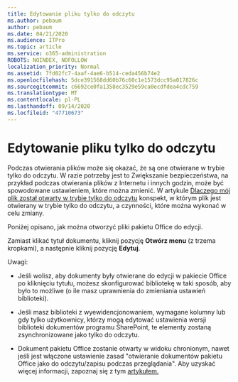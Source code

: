 ```yaml
---
title: Edytowanie pliku tylko do odczytu
ms.author: pebaum
author: pebaum
ms.date: 04/21/2020
ms.audience: ITPro
ms.topic: article
ms.service: o365-administration
ROBOTS: NOINDEX, NOFOLLOW
localization_priority: Normal
ms.assetid: 7fd02fc7-4aaf-4ae6-b514-ceda456b74e2
ms.openlocfilehash: 5dce391568dd60b76c60c1e1573dcc95a017826c
ms.sourcegitcommit: c6692ce0fa1358ec3529e59ca0ecdfdea4cdc759
ms.translationtype: MT
ms.contentlocale: pl-PL
ms.lasthandoff: 09/14/2020
ms.locfileid: "47710673"
---
```

# <a name="edit-a-read-only-file"></a>Edytowanie pliku tylko do odczytu

Podczas otwierania plików może się okazać, że są one otwierane w trybie tylko do odczytu. W razie potrzeby jest to Zwiększanie bezpieczeństwa, na przykład podczas otwierania plików z Internetu i innych godzin, może być spowodowane ustawieniem, które można zmienić. W artykule [Dlaczego mój plik został otwarty w trybie tylko do odczytu](https://support.office.com/article/Why-did-my-file-open-read-only-3ab4b792-da50-4b38-8628-14c64e1f1d15) konspekt, w którym plik jest otwierany w trybie tylko do odczytu, a czynności, które można wykonać w celu zmiany.

Poniżej opisano, jak można otworzyć pliki pakietu Office do edycji.

Zamiast klikać tytuł dokumentu, kliknij pozycję **Otwórz menu** (z trzema kropkami), a następnie kliknij pozycję **Edytuj**.

Uwagi:

- Jeśli wolisz, aby dokumenty były otwierane do edycji w pakiecie Office po kliknięciu tytułu, możesz skonfigurować bibliotekę w taki sposób, aby było to możliwe (o ile masz uprawnienia do zmieniania ustawień biblioteki).

- Jeśli masz biblioteki z wyewidencjonowaniem, wymagane kolumny lub gdy tylko użytkownicy, którzy mogą edytować ustawienia wersji biblioteki dokumentów programu SharePoint, te elementy zostaną zsynchronizowane jako tylko do odczytu.

- Dokument pakietu Office zostanie otwarty w widoku chronionym, nawet jeśli jest włączone ustawienie zasad "otwieranie dokumentów pakietu Office jako do odczytu/zapisu podczas przeglądania". Aby uzyskać więcej informacji, zapoznaj się z tym [artykułem.](https://support.microsoft.com/help/983047/an-office-document-opens-in-protected-view-even-though-you-enable-the)

